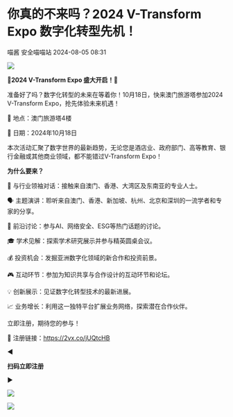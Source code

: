 #  你真的不来吗？2024 V-Transform Expo 数字化转型先机！   
喵酱  安全喵喵站   2024-08-05 08:31  
  
![](https://mmbiz.qpic.cn/mmbiz_jpg/ua7rPK0FKpPCJsn9MztrWMtQv2tnjHaUCoCUic7dyhib4kicQcRsxKKO6pTJj0WibTgUsp5F0MnwwbiaDE3J1WsEia6A/640?wx_fmt=jpeg&from=appmsg "")  
  
  
**🌟2024 V-Transform Expo 盛大开启！🌟**  
  
  
准备好了吗？数字化转型的未来在等着你！10月18日，快来澳门旅游塔参加2024 V-Transform Expo，抢先体验未来机遇！  
  
  
📍 地点：澳门旅游塔4楼  
  
📅 日期：2024年10月18日  
  
  
本次活动汇聚了数字世界的最新趋势，无论您是酒店业、政府部门、高等教育、银行金融或其他商业领域，都不能错过V-Transform Expo！  
  
  
**为什么要来？**  
  
  
🧠 与行业领袖对话：接触来自澳门、香港、大湾区及东南亚的专业人士。  
  
🗣️ 主题演讲：聆听来自澳门、香港、新加坡、杭州、北京和深圳的一流学者和专家的分享。  
  
🤖 前沿讨论：参与AI、网络安全、ESG等热门话题的讨论。  
  
🎓 学术见解：探索学术研究展示并参与精英圆桌会议。  
  
💰 投资机会：发掘亚洲数字化领域的新合作和投资前景。  
  
🎮 互动环节：参加为知识共享与合作设计的互动环节和论坛。  
  
💡 创新展示：见证数字化转型技术的最新进展。  
  
📈 业务增长：利用这一独特平台扩展业务网络，探索潜在合作伙伴。  
  
  
立即注册，期待您的参与！  
  
🔗 注册链接：https://2vx.co/jUQtcHB  
  
  
  
**◀**  
  
**扫码立即注册**  
  
▶  
  
![](https://mmbiz.qpic.cn/mmbiz_png/ua7rPK0FKpPCJsn9MztrWMtQv2tnjHaUQjUdRCOY26nLtibjRnpAsE1hrtyLcwzZWK1odBwicqxFcxo6BNnZjlUA/640?wx_fmt=png&from=appmsg "")  
  
![](https://mmbiz.qpic.cn/mmbiz_jpg/ua7rPK0FKpPCJsn9MztrWMtQv2tnjHaUrDpWhTJGgfxibpnITqMDE4TnBGayaEd1Il1LJHK7UBeuMoAbNicQVPWw/640?wx_fmt=jpeg&from=appmsg "")  
  
  
  
